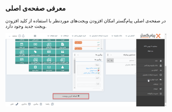 ## معرفی صفحه‌ی اصلی 

در صفحه‌ی اصلی پیام‌گستر امکان افزودن ویجت‌های موردنظر با استفاده از کلید افزودن ویجت جدید وجود دارد. 

![](home-asli1.png)